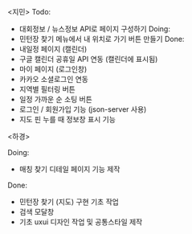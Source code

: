 <지민>
Todo:
 - 대회정보 / 뉴스정보 API로 페이지 구성하기
Doing:
 - 민턴장 찾기 메뉴에서 내 위치로 가기 버튼 만들기
Done:
 - 내일정 페이지 (캘린더)
 - 구글 캘린더 공휴일 API 연동 (캘린더에 표시됨)
 - 마이 페이지 (로그인창)
 - 카카오 소셜로그인 연동
 - 지역별 필터링 버튼
 - 일정 가까운 순 소팅 버튼
 - 로그인 / 회원가입 기능 (json-server 사용)
 - 지도 핀 누를 때 정보창 표시 기능


<하경>

Doing:
- 매칭 찾기 디테일 페이지 기능 제작

Done:
- 민턴장 찾기 (지도) 구현 기초 작업
- 검색 모달창  
- 기초 uxui 디자인 작업 및 공통스타일 제작 